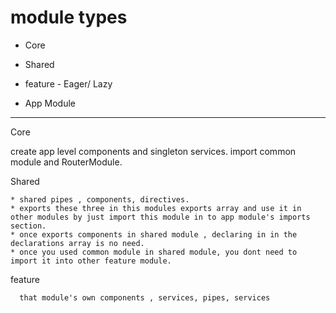 # module types

* Core

* Shared

* feature  - Eager/ Lazy 

* App Module

--------------------------

Core

  create app level components and singleton services. import common module and RouterModule.


Shared

    * shared pipes , components, directives.
    * exports these three in this modules exports array and use it in other modules by just import this module in to app module's imports section.
    * once exports components in shared module , declaring in in the declarations array is no need.
    * once you used common module in shared module, you dont need to import it into other feature module.


feature

      that module's own components , services, pipes, services
